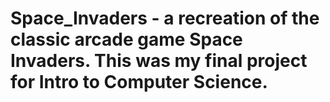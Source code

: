 # Space_Invaders - a recreation of the classic arcade game Space Invaders.  This was my final project for Intro to Computer Science.
